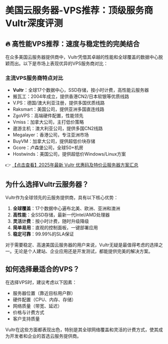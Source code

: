 # 美国云服务器-VPS推荐：顶级服务商Vultr深度评测

## 🔥 高性能VPS推荐：速度与稳定性的完美结合

在众多美国云服务器提供商中，Vultr凭借其卓越的性能和全球覆盖的数据中心脱颖而出。以下是市场上表现优异的VPS服务商对比：

### 主流VPS服务商特点对比

- **Vultr**：全球17个数据中心，SSD存储，按小时计费，高性能云服务器
- 搬瓦工：2004年成立，提供香港CN2/日本软银等优质线路
- V.PS：德国/澳大利亚注册，提供多国优质线路
- Raksmart：美国公司，提供亚洲多国直连线路
- ZgoVPS：高端硬件配置，性能领先
- Vmiss：加拿大公司，主打低价策略
- 遨游主机：澳大利亚公司，提供多国CN2线路
- Megalayer：香港公司，专注亚洲市场
- BuyVM：加拿大公司，提供超低价块存储
- Gcore：卢森堡公司，全球50+机房
- Hostwinds：美国公司，提供超低价Windows/Linux方案

👉 [【点击查看】2025年最新 Vultr 优惠码及特价云服务器方案汇总](https://bit.ly/VuLtr)

## 为什么选择Vultr云服务器？

Vultr作为全球领先的云服务提供商，具有以下核心优势：

1. **全球覆盖**：17个数据中心遍布北美、欧洲、亚洲和澳洲
2. **高性能**：全SSD存储，最新一代Intel/AMD处理器
3. **灵活计费**：按小时计费，随时升级降级
4. **简单易用**：直观的控制面板，一键部署应用
5. **稳定可靠**：99.99%的SLA保证

对于需要稳定、高速美国云服务器的用户来说，Vultr无疑是最值得考虑的选择之一。无论是个人建站、企业应用还是开发测试，都能提供完美的解决方案。

## 如何选择最适合的VPS？

在选择VPS时，建议考虑以下因素：

- 服务器位置（靠近目标用户群）
- 硬件配置（CPU、内存、存储）
- 网络质量（带宽、延迟）
- 价格与计费方式
- 客户支持质量

Vultr在这些方面都表现出色，特别是其全球网络覆盖和灵活的计费方式，使其成为开发者和企业的首选云服务提供商。